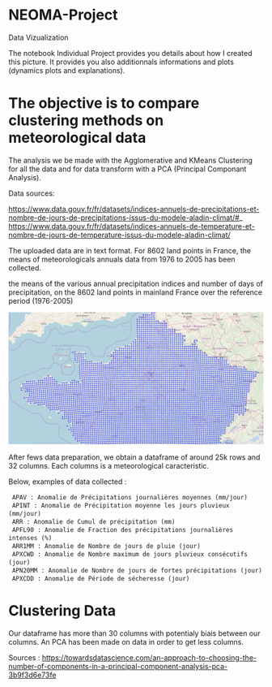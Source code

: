 # NEOMA-Project
Data Vizualization 

The notebook Individual Project provides you details about how I created this picture. 
It provides you also additionnals informations and plots (dynamics plots and explanations).


# The objective is to compare clustering methods on meteorological data
The analysis we be made with the Agglomerative and KMeans Clustering for all the data and for data transform with a PCA (Principal Componant Analysis).

Data sources: 

https://www.data.gouv.fr/fr/datasets/indices-annuels-de-precipitations-et-nombre-de-jours-de-precipitations-issus-du-modele-aladin-climat/#_ 
https://www.data.gouv.fr/fr/datasets/indices-annuels-de-temperature-et-nombre-de-jours-de-temperature-issus-du-modele-aladin-climat/

The uploaded data are in text format. For 8602 land points in France, the means of meteorologicals annuals data from 1976 to 2005 has been collected.


the means of the various annual precipitation indices and number of days of precipitation, on the 8602 land points in mainland France over the reference period (1976-2005) 

![Part on the 8602 points around France](https://github.com/MarcJ94/NEOMA-Project/blob/master/Screen%20Files/Screen%201.png)

After fews data preparation, we obtain a dataframe of around 25k rows and 32 columns.
Each columns is a meteorological caracteristic. 

Below, examples of data collected : 

     APAV : Anomalie de Précipitations journalières moyennes (mm/jour)
     APINT : Anomalie de Précipitation moyenne les jours pluvieux (mm/jour)
     ARR : Anomalie de Cumul de précipitation (mm)
     APFL90 : Anomalie de Fraction des précipitations journalières intenses (%)
     ARR1MM : Anomalie de Nombre de jours de pluie (jour)
     APXCWD : Anomalie de Nombre maximum de jours pluvieux consécutifs (jour)
     APN20MM : Anomalie de Nombre de jours de fortes précipitations (jour)
     APXCDD : Anomalie de Période de sécheresse (jour)
     
# Clustering Data

Our dataframe has more than 30 columns with potentialy biais between our columns. 
An PCA has been made on data in order to get less columns. 

Sources : 
https://towardsdatascience.com/an-approach-to-choosing-the-number-of-components-in-a-principal-component-analysis-pca-3b9f3d6e73fe


